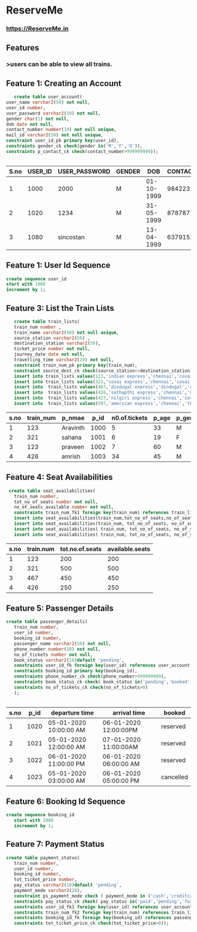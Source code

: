 # ReserveMe
### https://ReserveMe.in

## Features
  ### >users can be able to view all trains.
## Feature 1: Creating an Account

```sql
   create table user_account(
user_name varchar2(50) not null,
user_id number,
user_password varchar2(50) not null,
gender char(1) not null,
dob date not null,
contact_number number(10) not null unique,
mail_id varchar2(50) not null unique,
constraint user_id_pk primary key(user_id),
constraints gender_ck check(gender in('M','F','O')),
constraints p_contact_ck check(contact_number>999999999));
  
```   
| S.no | USER_ID | USER_PASSWORD | GENDER | DOB        | CONTACT_NUMBER | MAIL_ID               |
|------|---------|---------------|--------|------------|----------------|-----------------------|
| 1    | 1000    | 2000          | M      | 01-10-1999 | 9842231946     | aravinth@gmail.com    |
| 2    | 1020    | 1234          | M      | 31-05-1999 | 8787877872     | praveen@gmail.com     |
| 3    | 1080    | sincostan     | M      | 13-04-1999 | 6379152730     | dharunks001@gmail.com |

## Feature 1: User Id Sequence

```sql
create sequence user_id
start with 1000
increment by 1;
```
## Feature 3: List the Train Lists
```sql
   create table train_lists(
   train_num number ,
   train_name varchar2(50) not null unique,
   source_station varchar2(50) ,
   destination_station varchar2(50),
   ticket_price number not null,
   journey_date date not null,
   travelling_time varchar2(20) not null,
   constraint train_num_pk primary key(train_num),
   constraint source_dest_ck check(source_station<>destination_station));
   insert into train_lists values(123,'indian express','chennai','covai',200,date '2020-01-26','8:00 to 20:00');
   insert into train_lists values(321,'covai express','chennai','covai',250,date '2020-01-26','10:00 to 22:30');
   insert into  train_lists values(467,'dindugal express','dindugal','chennai',150,date '2020-01-27','06:00 to 13:00');
   insert into  train_lists values(426,'sathapthi express','chennai','madurai',300,date '2020-01-26','21:30 to 04:30');
   insert into  train_lists values(427,'nilgiri express','chennai','covai',300,date '2020-01-27','21:30 to 04:30');
   insert into  train_lists values(597,'american express','chennai','theni',300,date '2020-01-27','21:30 to 04:30');
```   
| s.no | train_num | p_nmae   | p_id | n0.of.tickets  | p_age | p_gender | p_contact  |
|------|-----------|----------|------|----------------|-------|----------|------------|
| 1    | 123       | Aravinth | 1000 | 5              | 33    | M        | 8531946805 |
| 2    | 321       | sahana   | 1001 | 6              | 19    | F        | 9876543210 |
| 3    | 123       | praveen  | 1002 | 7              | 60    | M        | 8765432190 |
| 4    | 426       | amrish   | 1003 | 34             | 45    | M        | 7890654673 |

## Feature 4: Seat Availabilities
```sql
 create table seat_availabilities(
   train_num number,
   tot_no_of_seats number not null,
   no_of_seats_available number not null,
   constraints train_num_fk1 foreign key(train_num) references train_lists (train_num));
   insert into seat_availabilities(train_num,tot_no_of_seats,no_of_seats_available) values(123,200,200);
   insert into seat_availabilities(train_num, tot_no_of_seats, no_of_seats_available) values(123,500,500);
   insert into seat_availabilities( train_num, tot_no_of_seats, no_of_seats_available) values( 467,450,450);
   insert into seat_availabilities( train_num, tot_no_of_seats, no_of_seats_available) values( 426,250,250);
```   
| s.no | train.num | tot.no.of.seats | available.seats |
|------|-----------|-----------------|-----------------|
| 1    | 123       | 200             | 200              |
| 2    | 321       | 500             | 500              |
| 3    | 467       | 450             | 450              |
| 4    | 426       | 250             | 250              |
## Feature 5: Passenger Details
```sql
create table passenger_details(
   train_num number,
   user_id number,
   booking_id number,
   passenger_name varchar2(50) not null,
   phone_number number(10) not null,
   no_of_tickets number not null,
   book_status varchar2(10)default 'pending',
   constraints user_id_fk foreign key(user_id) references user_account(user_id),
   constraints booking_id primary key(booking_id),
   constraints phone_number_ck check(phone_number>999999999),
   constraints book_status_ck check( book_status in('pending','booked','cancelled')),
   constraints no_of_tickets_ck check(no_of_tickets>0)
   );
 
```
| s.no | p_id | departure time         | arrival time           | booked      |
|------|------|------------------------|------------------------|-------------|
| 1    | 1020 | 05-01-2020 10:00:00 AM | 06-01-2020 12:00:00PM  | reserved    |
| 2    | 1021 | 05-01-2020 12:00:00 AM | 07-01-2020 11:00:00AM  | reserved    |
| 3    | 1022 | 06-01-2020 11:00:00 PM | 06-01-2020 06:00:00 AM | reserved    |
| 4    | 1023 | 05-01-2020 03:00:00 AM | 06-01-2020 05:00:00 PM | cancelled   |

## Feature 6:  Booking Id Sequence
```sql
create sequence booking_id
   start with 2000
   increment by 1;
```
## Feature 7:  Payment Status
```sql
create table payment_status(
   train_num number,
   user_id number,
   booking_id number,
   tot_ticket_price number,
   pay_status varchar2(10)default 'pending',
   payment_mode varchar2(20),
   constraint ps_payment_mode check ( payment_mode in ('cash','creditcard','wallet')),
   constraints pay_status_ck check( pay_status in('paid','pending','failed','returned','cash')),
   constraints user_id_fk1 foreign key(user_id) references user_account(user_id),
   constraints train_num_fk2 foreign key(train_num) references train_lists(train_num),
   constraints booking_id_fk foreign key(booking_id) references passenger_details(booking_id),
   constraints tot_ticket_price_ck check(tot_ticket_price>0));
```
